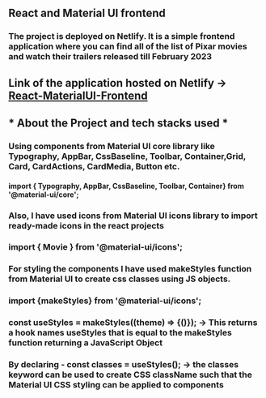 ## React and Material UI frontend 
### The project is deployed on Netlify. It is a simple frontend application where you can find all of the list of Pixar movies and watch their trailers released till February 2023
## Link of the application hosted on Netlify  \-> [React-MaterialUI-Frontend](https://glowing-bunny-a003b0.netlify.app/)


## * About the Project and tech stacks used *

### Using components from Material UI core library like Typography, AppBar, CssBaseline, Toolbar, Container,Grid, Card, CardActions, CardMedia, Button etc.
#### import { Typography, AppBar, CssBaseline, Toolbar, Container} from '@material-ui/core';

### Also, I have used icons from Material UI icons library to import ready-made icons in the react projects
### import { Movie } from '@material-ui/icons';

### For styling the components I have used makeStyles function from Material UI to create css classes using JS objects.
### import {makeStyles} from '@material-ui/icons';

### const useStyles = makeStyles((theme) => {()}); ->  This returns a hook names useStyles that is equal to the makeStyles function returning a JavaScript Object
### By declaring - const classes = useStyles(); -> the classes keyword can be used to create CSS className such that the Material UI CSS styling can be applied to components
